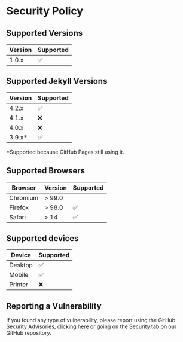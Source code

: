 # Security Policy

## Supported Versions

| Version | Supported          |
| ------- | ------------------ |
| 1.0.x   | :white_check_mark: |

## Supported Jekyll Versions

| Version | Supported          |
| ------- | ------------------ |
| 4.2.x   | :white_check_mark: |
| 4.1.x   | :x:                |
| 4.0.x   | :x:                |
| 3.9.x*  | :white_check_mark: |

*Supported because GitHub Pages still using it.

## Supported Browsers

| Browser  | Version | Supported          |
| -------- | ------- | ------------------ |
| Chromium | > 99.0  | 
| Firefox  | > 98.0  | :white_check_mark: |
| Safari   | > 14    | :white_check_mark: |

## Supported devices

| Device  | Supported          |
| ------- | ------------------ |
| Desktop | :white_check_mark: |
| Mobile  | :white_check_mark: |
| Printer | :x:                |

## Reporting a Vulnerability

If you found any type of vulnerability, please report using the GitHub Security Advisories, 
[clicking here](https://github.com/NashiraDeer/Jekyll-Deerlin/security/advisories/new)
or going on the Security tab on our GitHub repository.

